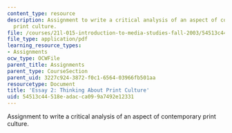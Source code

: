```yaml
---
content_type: resource
description: Assignment to write a critical analysis of an aspect of contemporary
  print culture.
file: /courses/21l-015-introduction-to-media-studies-fall-2003/54513c44518eadacca099a7492e12331_essay2.pdf
file_type: application/pdf
learning_resource_types:
- Assignments
ocw_type: OCWFile
parent_title: Assignments
parent_type: CourseSection
parent_uid: 3227c924-3872-f0c1-6564-03966fb501aa
resourcetype: Document
title: 'Essay 2: Thinking About Print Culture'
uid: 54513c44-518e-adac-ca09-9a7492e12331
---
```

Assignment to write a critical analysis of an aspect of contemporary print culture.

